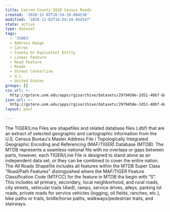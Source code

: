 ```yaml
---
title: Catron County 2010 Census Roads
created: '2020-12-02T16:54:10.664536'
modified: '2020-12-02T16:54:10.664547'
state: active
type: dataset
tags:
  - '35003'
  - Address Range
  - Catron
  - County Or Equivalent Entity
  - Linear Feature
  - Road Feature
  - Roads
  - Street Centerline
  - U.s.
  - United States
groups: []
csv_url: >-
  http://gstore.unm.edu/apps/rgisarchive/datasets/2979458e-2d51-40bf-8df3-7c4ba7bb6b40/tl_2010_35003_roads.derived.csv
json_url: >-
  http://gstore.unm.edu/apps/rgisarchive/datasets/2979458e-2d51-40bf-8df3-7c4ba7bb6b40/tl_2010_35003_roads.derived.json
layout: post

---
```

The TIGER/Line Files are shapefiles and related database files (.dbf) that are an extract of selected geographic and cartographic information from the U.S. Census Bureau's Master Address File / Topologically Integrated Geographic Encoding and Referencing (MAF/TIGER) Database (MTDB).  The MTDB represents a seamless national file with no overlaps or gaps between parts, however, each TIGER/Line File is designed to stand alone as an independent data set, or they can be combined to cover the entire nation.  The All Roads Shapefile includes all features within the MTDB Super Class "Road/Path Features" distinguished where the MAF/TIGER Feature Classification Code (MTFCC) for the feature in MTDB tha begin with "S".  This includes all primary, secondary, local neighborhood, and rural roads, city streets, vehicular trails (4wd), ramps, service drives, alleys, parking lot roads, private roads for service vehicles (logging, oil fields, ranches, etc.), bike paths or trails, bridle/horse paths, walkways/pedestrian trails, and stairways.  

